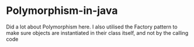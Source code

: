 # Polymorphism-in-java
Did a lot about Polymorphism here. 
I also utilised the Factory pattern to make sure objects are instantiated in their class itself, and not by the calling code 
